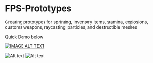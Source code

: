 # FPS-Prototypes
Creating prototypes for sprinting, inventory items, stamina, explosions, customs weapons, raycasting, particles, and destructible meshes

Quick Demo below

[![IMAGE ALT TEXT](http://img.youtube.com/vi/bsrjvYlIGdE&feature/0.jpg)](http://www.youtube.com/watch?v=bsrjvYlIGdE&feature "Video Title")

![Alt text](https://raw.githubusercontent.com/carlso70/FPS-Prototypes/master/ScreenShot00012.png "Glow Example")
![Alt text](https://raw.githubusercontent.com/carlso70/FPS-Prototypes/master/ScreenShot00011.png "")
